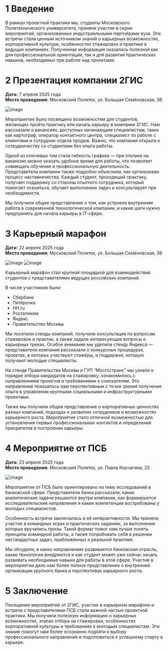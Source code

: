 # 1 Введение

В рамках проектной практики мы, студенты Московского Политехнического университета, приняли участие в серии мероприятий, организованных индустриальными партнёрами вуза. Эти встречи стали ценным источником знаний о карьерных возможностях, корпоративной культуре, особенностях стажировок и практике в ведущих компаниях. Полученная информация оказалась полезной как для профессиональной ориентации, так и для развития практических навыков, необходимых при работе над проектами.

# 2 Презентация компании 2ГИС

**Дата:** 7 апреля 2025 года  
**Место проведения:** Московский Политех, ул. Большая Семёновская, 38

![image](https://github.com/user-attachments/assets/a3eefc63-8182-4678-9700-ca264e5598bb)


Мероприятие было посвящено возможностям для студентов, желающих пройти практику или начать карьеру в компании 2ГИС. Нам рассказали о вакансиях, доступных начинающим специалистам, таких как картограф, оператор контактного центра, специалист по работе с клиентами и сотрудник отдела продаж. Важно, что компания открыта к сотрудничеству со студентами без опыта работы.

Одной из ключевых тем стала гибкость графика — при отклике на вакансию можно указать удобное время для работы, что позволяет совмещать обучение и профессиональную деятельность. Представители компании также подробно объяснили, как организован процесс наставничества. Каждый студент, проходящий практику, получает поддержку со стороны опытного сотрудника, который помогает освоиться, обучает выполнению задач и консультирует при необходимости.

Мы получили общее представление о том, как устроена внутренняя работа в современной технологической компании, и какие шаги нужно предпринять для начала карьеры в IT-сфере.

# 3 Карьерный марафон

**Дата:** 22 апреля 2025 года  
**Место проведения:** Московский Политех, ул. Большая Семёновская, 38

![image](https://github.com/user-attachments/assets/41824f13-a4c3-4d78-845d-36c3e8554f93)
![image](https://github.com/user-attachments/assets/07da8de0-1fd6-498a-918d-b1a0f1dd920e)

Карьерный марафон стал крупной площадкой для взаимодействия студентов с представителями ведущих российских компаний.  

В числе участников были:

- Сбербанк  
- Пятёрочка  
- HH.ru  
- Ростелеком  
- Яндекс  
- Правительство Москвы  

Мы посетили стенды компаний, получили консультации по вопросам стажировок и практик, а также задали интересующие вопросы о карьерных треках. Особое внимание мы уделили стенду Яндекса — представители компании рассказали о конкурсных процедурах, проектах, в которых участвуют стажёры, и поддержке, которую получают молодые специалисты.

На стенде Правительства Москвы и ГУП “Мосгостранс” мы узнали о порядке отбора кандидатов на стажировку, ознакомились с направлениями проектов и требованиями к соискателям. Это направление показалось нам перспективным с точки зрения получения опыта в управлении крупными социальными и инфраструктурными проектами.

Также мы получили общее представление о корпоративных ценностях разных компаний, подходах к развитию сотрудников и возможностях карьерного роста. Мероприятие стало отличной возможностью для установления первых профессиональных контактов и определения приоритетов в построении карьеры.

# 4 Мероприятие от ПСБ

**Дата:** 23 апреля 2025 года  
**Место проведения:** Московский Политех,  ул. Павла Корчагина, 22

![image](https://github.com/user-attachments/assets/2c17f387-9336-45bc-9f89-704d767c3eb4)

Мероприятие от ПСБ было ориентировано на тему исследований в банковской сфере. Представители банка рассказали, какие аналитические задачи решаются внутри компании, как формируются исследовательские направления и какие компетенции востребованы у молодых специалистов.

Особенность встречи заключалась в её интерактивности. Мы приняли участие в командных играх и практических заданиях, за выполнение которых вручались призы. Такой формат помог нам лучше понять принципы командной работы, а также попробовать себя в решении нестандартных задач, приближённых к реальной практике.

Мы обсудили, в каких направлениях развивается банковская отрасль, какие технологии внедряются и как студент может уже сейчас начать развивать необходимые навыки для работы в этой сфере. Участие в мероприятии дало нам более полное представление о внутренней организации крупного банка и перспективах карьерного роста.

# 5 Заключение

Посещение мероприятий от 2ГИС, участие в карьерном марафоне и встреча с представителями ПСБ стали важной частью проектной практики. Мы получили полезную информацию о карьерных возможностях, этапах отбора на стажировки, особенностях корпоративной культуры и требованиях к молодым специалистам. Эти знания помогут нам более осознанно подойти к выбору профессионального направления и подготовиться к успешному старту в карьере.

